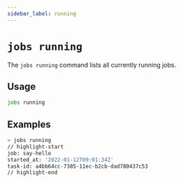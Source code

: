 ```yaml
---
sidebar_label: running
---
```


# `jobs running`

The `jobs running` command lists all currently running jobs.

## Usage

```bash
jobs running
```

## Examples

```bash
> jobs running
// highlight-start
​job: say-hello
​started_at: '2022-01-12T09:01:34Z'
​task-id: a4bb64cc-7385-11ec-b2cb-dad780437c53
// highlight-end
```
